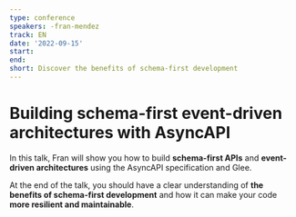 ```yaml
---
type: conference
speakers: -fran-mendez
track: EN
date: '2022-09-15'
start:
end:
short: Discover the benefits of schema-first development
---
```


# Building schema-first event-driven architectures with AsyncAPI

In this talk, Fran will show you how to build **schema-first APIs** and **event-driven architectures** using the AsyncAPI specification and Glee.

At the end of the talk, you should have a clear understanding of **the benefits of schema-first development** and how it can make your code **more resilient and maintainable**.



